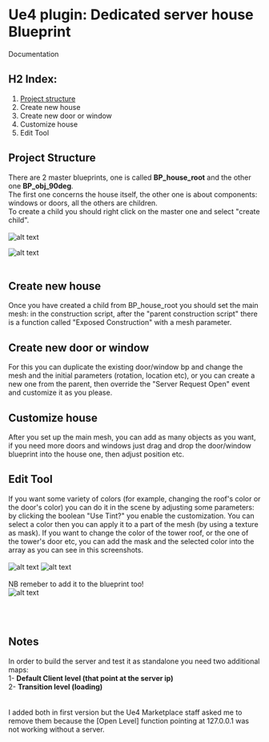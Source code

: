 # Ue4 plugin: Dedicated server house Blueprint
Documentation

## H2 Index:

1. [Project structure](#project_structure)
2. Create new house
3. Create new door or window
4. Customize house
5. Edit Tool




## Project Structure

There are 2 master blueprints, one is called <b>BP_house_root</b> and the other one <b>BP_obj_90deg</b>.<br>
The first one concerns the house itself, the other one is about components: windows or doors, all the others are children.<br>
To create a child you should right click on the master one and select "create child".<br>
<br>
![alt text](https://drive.google.com/thumbnail?id=19B7zSKrf7NQVDHbXGgHtLu6KD50QD0RG&sz=w640-h480)

![alt text](https://drive.google.com/thumbnail?id=18yqtLrhVbAGugGUejYjIduE-fsRo5bry&sz=w640-h480)
<br><br>
## Create new house
Once you have created a child from BP_house_root you should set the main mesh: in the construction script, after the "parent construction script" there is a function called "Exposed Construction" with a mesh parameter.

## Create new door or window
For this you can duplicate the existing door/window bp and change the mesh and the initial parameters (rotation, location etc), or you can create a new one from the parent, then override the "Server Request Open" event and customize it as you please.

## Customize house
After you set up the main mesh, you can add as many objects as you want, if you need more doors and windows just drag and drop the door/window blueprint into the house one, then adjust position etc.

## Edit Tool
If you want some variety of colors (for example, changing the roof's color or the door's color) you can do it in the scene by adjusting some parameters: by clicking the boolean "Use Tint?" you enable the customization. You can select a color then you can apply it to a part of the mesh (by using a texture as mask).
If you want to change the color of the tower roof, or the one of the tower's door etc, you can add the mask and the selected color into the array as you can see in this screenshots.
<br><br>
![alt text](https://drive.google.com/thumbnail?id=12JXszIC9HM6Yxt8dk1-ba5y1-s7_5SDs&sz=w1920-h1080)
![alt text](https://drive.google.com/thumbnail?id=1UkGenDdPULGTUH1LE46GCaUvCQO2eFgf&sz=w1920-h1080)
<br><br>
NB remeber to add it to the blueprint too!
<br>
![alt text](https://drive.google.com/thumbnail?id=1ZiZF8rcIpR8ty5O3uGZyy1UblY7Ihlex&sz=w1920-h1080)

<br><br>

## Notes
In order to build the server and test it as standalone you need two additional maps:
<br>
1- <b>Default Client level (that point at the server ip)</b><br>
2- <b>Transition level (loading)</b><br>
<br>
<br>
I added both in first version but the Ue4 Marketplace staff asked me to remove them because the [Open Level] function pointing at 127.0.0.1 was not working without a server.

